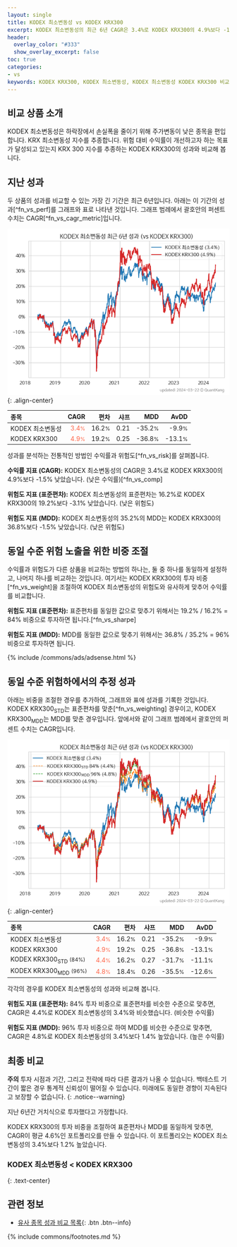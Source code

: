 ```yaml
---
layout: single
title: KODEX 최소변동성 vs KODEX KRX300
excerpt: KODEX 최소변동성의 최근 6년 CAGR은 3.4%로 KODEX KRX300의 4.9%보다 -1.5% 낮았습니다.
header:
  overlay_color: "#333"
  show_overlay_excerpt: false
toc: true
categories:
- vs
keywords: KODEX KRX300, KODEX 최소변동성, KODEX 최소변동성 KODEX KRX300 비교
---
```


## 비교 상품 소개


KODEX 최소변동성은 하락장에서 손실폭을 줄이기 위해 주가변동이 낮은 종목을 편입합니다. KRX 최소변동성 지수를 추종합니다. 위험 대비 수익률이 개선하고자 하는 목표가 달성되고 있는지 KRX 300 지수를 추종하는 KODEX KRX300의 성과와 비교해 봅니다.



## 지난 성과

두 상품의 성과를 비교할 수 있는 가장 긴 기간은 최근 6년입니다. 아래는 이 기간의 성과[^fn_vs_perf]를 그래프와 표로 나타낸 것입니다.
그래프 범례에서 괄호안의 퍼센트 수치는 CAGR[^fn_vs_cagr_metric]입니다.

![KODEX 최소변동성](/vs/images/279540-vs-292190_dual.png){: .align-center}

| **종목** | **CAGR** | **편차** | **샤프** | **MDD** | **AvDD** |
| :------------ | ------: | -----------: | -------: | ------: | -------: |
| KODEX 최소변동성 | <span style="color: tomato">3.4<small>%</small></span> | 16.2<small>%</small> | 0.21 | -35.2<small>%</small> | -9.9<small>%</small> |
| KODEX KRX300 | <span style="color: tomato">4.9<small>%</small></span> | 19.2<small>%</small> | 0.25 | -36.8<small>%</small> | -13.1<small>%</small> |

<!-- more -->


성과를 분석하는 전통적인 방법인 수익률과 위험도[^fn_vs_risk]를 살펴봅니다.

**수익률 지표 (CAGR):** KODEX 최소변동성의 CAGR은 3.4%로 KODEX KRX300의 4.9%보다 -1.5% 낮았습니다. (낮은 수익률)[^fn_vs_comp]

**위험도 지표 (표준편차):** KODEX 최소변동성의 표준편차는 16.2%로 KODEX KRX300의 19.2%보다 -3.1% 낮았습니다. (낮은 위험도)

**위험도 지표 (MDD):** KODEX 최소변동성의 35.2%의 MDD는 KODEX KRX300의 36.8%보다 -1.5% 낮았습니다. (낮은 위험도)



## 동일 수준 위험 노출을 위한 비중 조절

수익률과 위험도가 다른 상품을 비교하는 방법의 하나는, 둘 중 하나를 동일하게 설정하고, 나머지 하나를 비교하는 것입니다.
여기서는 KODEX KRX300의 투자 비중[^fn_vs_weight]을 조절하여 KODEX 최소변동성의 위험도와 유사하게 맞추어 수익률를 비교합니다.

**위험도 지표 (표준편차):** 표준편차를 동일한 값으로 맞추기 위해서는 19.2% / 16.2% = 84% 비중으로 투자하면 됩니다.[^fn_vs_sharpe]

**위험도 지표 (MDD):** MDD를 동일한 값으로 맞추기 위해서는 36.8% / 35.2% = 96% 비중으로 투자하면 됩니다.


{% include /commons/ads/adsense.html %}



## 동일 수준 위험하에서의 추정 성과

아래는 비중을 조절한 경우를 추가하여, 그래프와 표에 성과를 기록한 것입니다.
KODEX KRX300<sub>STD</sub>는 표준편차를 맞춘[^fn_vs_weighting] 경우이고, KODEX KRX300<sub>MDD</sub>는 MDD를 맞춘 경우입니다.
앞에서와 같이 그래프 범례에서 괄호안의 퍼센트 수치는 CAGR입니다.


![KODEX 최소변동성](/vs/images/279540-vs-292190.png){: .align-center}



| **종목** | **CAGR** | **편차** | **샤프** | **MDD** | **AvDD** |
| :------------ | ------: | -----------: | -------: | ------: | -------: |
| KODEX 최소변동성 | <span style="color: tomato">3.4<small>%</small></span> | 16.2<small>%</small> | 0.21 | -35.2<small>%</small> | -9.9<small>%</small> |
| KODEX KRX300 | <span style="color: tomato">4.9<small>%</small></span> | 19.2<small>%</small> | 0.25 | -36.8<small>%</small> | -13.1<small>%</small> |
| KODEX KRX300<sub>STD</sub> <small>(84%)</small> | <span style="color: tomato">4.4<small>%</small></span> | 16.2<small>%</small> | 0.27 | -31.7<small>%</small> | -11.1<small>%</small> |
| KODEX KRX300<sub>MDD</sub> <small>(96%)</small> | <span style="color: tomato">4.8<small>%</small></span> | 18.4<small>%</small> | 0.26 | -35.5<small>%</small> | -12.6<small>%</small> |



각각의 경우를 KODEX 최소변동성의 성과와 비교해 봅니다.

**위험도 지표 (표준편차):** 84% 투자 비중으로 표준편차를 비슷한 수준으로 맞추면, CAGR은 4.4%로 KODEX 최소변동성의 3.4%와 비슷했습니다. (비슷한 수익률)

**위험도 지표 (MDD):** 96% 투자 비중으로 하여 MDD를 비슷한 수준으로 맞추면, CAGR은 4.8%로 KODEX 최소변동성의 3.4%보다 1.4% 높았습니다. (높은 수익률)




## 최종 비교

**주의** 투자 시점과 기간, 그리고 전략에 따라 다른 결과가 나올 수 있습니다. 백테스트 기간이 짧은 경우 통계적 신뢰성이 떨어질 수 있습니다. 미래에도 동일한 경향이 지속된다고 보장할 수 없습니다.
{: .notice--warning}

지난 6년간 거치식으로 투자했다고 가정합니다.

KODEX KRX300의 투자 비중을 조절하여 표준편차나 MDD를 동일하게 맞추면, CAGR이 평균 4.6%인 포트폴리오를 만들 수 있습니다.
이 포트폴리오는 KODEX 최소변동성의 3.4%보다 1.2% 높았습니다.

### KODEX 최소변동성	&lt; KODEX KRX300
{: .text-center}


## 관련 정보

- [유사 종목 성과 비교 목록](/vs/){: .btn .btn--info}

{% include commons/footnotes.md %}